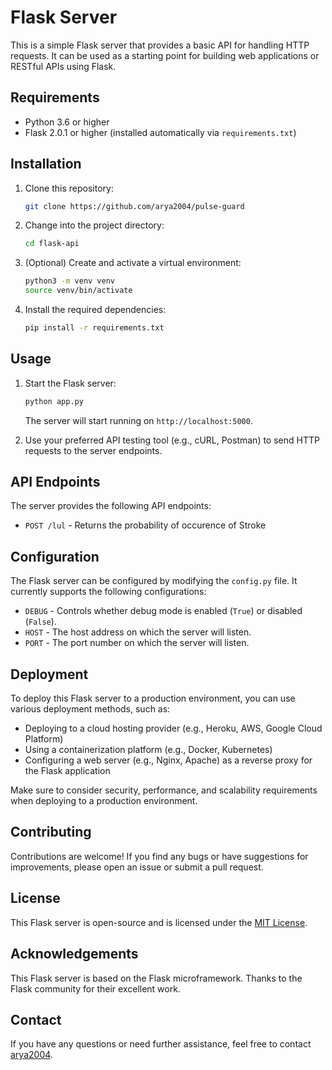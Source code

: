 # Flask Server

This is a simple Flask server that provides a basic API for handling HTTP requests. It can be used as a starting point for building web applications or RESTful APIs using Flask.

## Requirements

- Python 3.6 or higher
- Flask 2.0.1 or higher (installed automatically via `requirements.txt`)

## Installation

1. Clone this repository:

   ```bash
   git clone https://github.com/arya2004/pulse-guard
   ```

2. Change into the project directory:

   ```bash
   cd flask-api
   ```

3. (Optional) Create and activate a virtual environment:

   ```bash
   python3 -m venv venv
   source venv/bin/activate
   ```

4. Install the required dependencies:

   ```bash
   pip install -r requirements.txt
   ```

## Usage

1. Start the Flask server:

   ```bash
   python app.py
   ```

   The server will start running on `http://localhost:5000`.

2. Use your preferred API testing tool (e.g., cURL, Postman) to send HTTP requests to the server endpoints.

## API Endpoints

The server provides the following API endpoints:


- `POST /lul` - Returns the probability of occurence of Stroke



## Configuration

The Flask server can be configured by modifying the `config.py` file. It currently supports the following configurations:

- `DEBUG` - Controls whether debug mode is enabled (`True`) or disabled (`False`).
- `HOST` - The host address on which the server will listen.
- `PORT` - The port number on which the server will listen.

## Deployment

To deploy this Flask server to a production environment, you can use various deployment methods, such as:

- Deploying to a cloud hosting provider (e.g., Heroku, AWS, Google Cloud Platform)
- Using a containerization platform (e.g., Docker, Kubernetes)
- Configuring a web server (e.g., Nginx, Apache) as a reverse proxy for the Flask application

Make sure to consider security, performance, and scalability requirements when deploying to a production environment.

## Contributing

Contributions are welcome! If you find any bugs or have suggestions for improvements, please open an issue or submit a pull request.

## License

This Flask server is open-source and is licensed under the [MIT License](LICENSE).

## Acknowledgements

This Flask server is based on the Flask microframework. Thanks to the Flask community for their excellent work.

## Contact

If you have any questions or need further assistance, feel free to contact [arya2004](mailto:arya.pathak2004@gmail.com).
